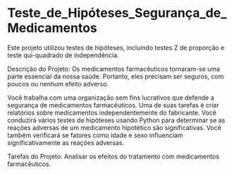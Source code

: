 # Teste_de_Hipóteses_Segurança_de_Medicamentos
Este projeto utilizou testes de hipóteses, incluindo testes Z de proporção e teste qui-quadrado de independência.

Descrição do Projeto: Os medicamentos farmacêuticos tornaram-se uma parte essencial da nossa saúde. Portanto, eles precisam ser seguros, com poucos ou nenhum efeito adverso.

Você trabalha com uma organização sem fins lucrativos que defende a segurança de medicamentos farmacêuticos. Uma de suas tarefas é criar relatórios sobre medicamentos independentemente do fabricante. Você conduzirá vários testes de hipóteses usando Python para determinar se as reações adversas de um medicamento hipotético são significativas. Você também verificará se fatores como idade e sexo influenciam significativamente as reações adversas.

Tarefas do Projeto: Analisar os efeitos do tratamento com medicamentos farmacêuticos.
